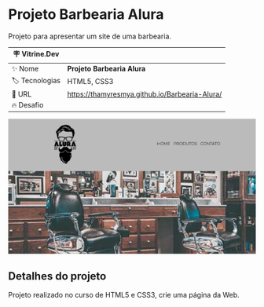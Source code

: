 # Projeto Barbearia Alura

Projeto para apresentar um site de uma barbearia.

| :placard: Vitrine.Dev |     |
| -------------  | --- |
| :sparkles: Nome        | **Projeto Barbearia Alura**
| :label: Tecnologias | HTML5, CSS3
| :rocket: URL         | https://thamyresmya.github.io/Barbearia-Alura/
| :fire: Desafio     | 

<!-- Inserir imagem com a #vitrinedev ao final do link -->
![](capa.png)


## Detalhes do projeto

Projeto realizado no curso de HTML5 e CSS3, crie uma página da Web.



